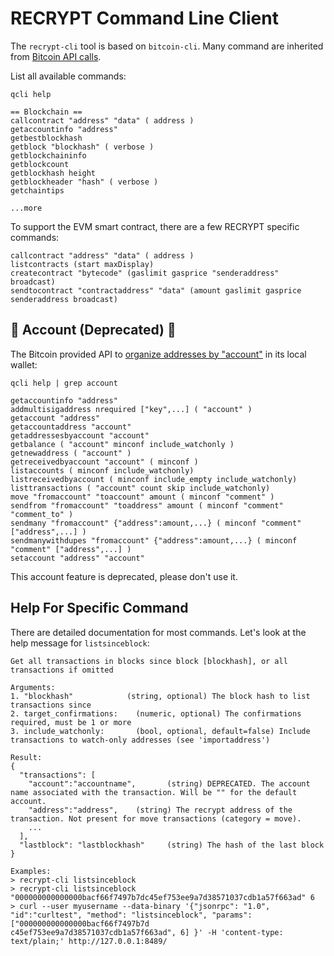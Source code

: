 # RECRYPT Command Line Client

The `recrypt-cli` tool is based on `bitcoin-cli`. Many command are inherited from [Bitcoin API calls](https://en.bitcoin.it/wiki/Original_Bitcoin_client/API_calls_list#References).

List all available commands:

```
qcli help

== Blockchain ==
callcontract "address" "data" ( address )
getaccountinfo "address"
getbestblockhash
getblock "blockhash" ( verbose )
getblockchaininfo
getblockcount
getblockhash height
getblockheader "hash" ( verbose )
getchaintips

...more
```

To support the EVM smart contract, there are a few RECRYPT specific commands:

```
callcontract "address" "data" ( address )
listcontracts (start maxDisplay)
createcontract "bytecode" (gaslimit gasprice "senderaddress" broadcast)
sendtocontract "contractaddress" "data" (amount gaslimit gasprice senderaddress broadcast)
```

## 🚫 Account (Deprecated) 🚫

The Bitcoin provided API to [organize addresses by "account"](https://en.bitcoin.it/wiki/Help:Accounts_explained) in its local wallet:

```
qcli help | grep account

getaccountinfo "address"
addmultisigaddress nrequired ["key",...] ( "account" )
getaccount "address"
getaccountaddress "account"
getaddressesbyaccount "account"
getbalance ( "account" minconf include_watchonly )
getnewaddress ( "account" )
getreceivedbyaccount "account" ( minconf )
listaccounts ( minconf include_watchonly)
listreceivedbyaccount ( minconf include_empty include_watchonly)
listtransactions ( "account" count skip include_watchonly)
move "fromaccount" "toaccount" amount ( minconf "comment" )
sendfrom "fromaccount" "toaddress" amount ( minconf "comment" "comment_to" )
sendmany "fromaccount" {"address":amount,...} ( minconf "comment" ["address",...] )
sendmanywithdupes "fromaccount" {"address":amount,...} ( minconf "comment" ["address",...] )
setaccount "address" "account"
```

This account feature is deprecated, please don't use it.

## Help For Specific Command

There are detailed documentation for most commands. Let's look at the help message for `listsinceblock`:

```
Get all transactions in blocks since block [blockhash], or all transactions if omitted

Arguments:
1. "blockhash"            (string, optional) The block hash to list transactions since
2. target_confirmations:    (numeric, optional) The confirmations required, must be 1 or more
3. include_watchonly:       (bool, optional, default=false) Include transactions to watch-only addresses (see 'importaddress')

Result:
{
  "transactions": [
    "account":"accountname",       (string) DEPRECATED. The account name associated with the transaction. Will be "" for the default account.
    "address":"address",    (string) The recrypt address of the transaction. Not present for move transactions (category = move).
    ...
  ],
  "lastblock": "lastblockhash"     (string) The hash of the last block
}

Examples:
> recrypt-cli listsinceblock
> recrypt-cli listsinceblock "000000000000000bacf66f7497b7dc45ef753ee9a7d38571037cdb1a57f663ad" 6
> curl --user myusername --data-binary '{"jsonrpc": "1.0", "id":"curltest", "method": "listsinceblock", "params": ["000000000000000bacf66f7497b7d
c45ef753ee9a7d38571037cdb1a57f663ad", 6] }' -H 'content-type: text/plain;' http://127.0.0.1:8489/
```

